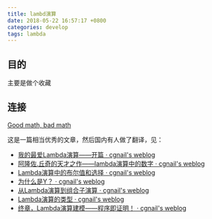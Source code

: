 ```yaml
---
title: lambd演算
date: 2018-05-22 16:57:17 +0800
categories: develop
tags: lambda
---
```


<!-- more -->
## 目的

主要是做个收藏

## 连接

[Good math, bad math](http://goodmath.blogspot.com/)

这是一篇相当优秀的文章，然后国内有人做了翻译，见：

- [我的最爱Lambda演算——开篇 · cgnail's weblog](https://link.zhihu.com/?target=http%3A//cgnail.github.io/academic/lambda-1/)
- [阿隆佐.丘奇的天才之作——lambda演算中的数字 · cgnail's weblog](https://link.zhihu.com/?target=http%3A//cgnail.github.io/academic/lambda-2/)
- [Lambda演算中的布尔值和选择 · cgnail's weblog](https://link.zhihu.com/?target=http%3A//cgnail.github.io/academic/lambda-3/)
- [为什么是Y？ · cgnail's weblog](https://link.zhihu.com/?target=http%3A//cgnail.github.io/academic/lambda-4/)
- [从Lambda演算到组合子演算 · cgnail's weblog](https://link.zhihu.com/?target=http%3A//cgnail.github.io/academic/lambda-5/)
- [Lambda演算的类型 · cgnail's weblog](https://link.zhihu.com/?target=http%3A//cgnail.github.io/academic/lambda-6/)
- [终章，Lambda演算建模——程序即证明！ · cgnail's weblog](https://link.zhihu.com/?target=http%3A//cgnail.github.io/academic/lambda-7/)
